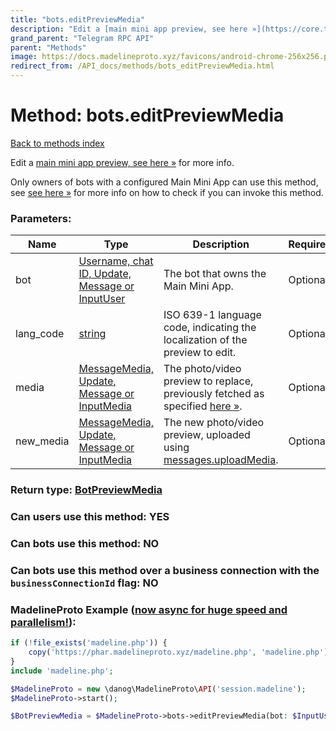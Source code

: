 ```yaml
---
title: "bots.editPreviewMedia"
description: "Edit a [main mini app preview, see here »](https://core.telegram.org/api/bots/webapps#main-mini-app-previews) for more info."
grand_parent: "Telegram RPC API"
parent: "Methods"
image: https://docs.madelineproto.xyz/favicons/android-chrome-256x256.png
redirect_from: /API_docs/methods/bots_editPreviewMedia.html
---
```

# Method: bots.editPreviewMedia
[Back to methods index](index.html)



Edit a [main mini app preview, see here »](https://core.telegram.org/api/bots/webapps#main-mini-app-previews) for more info.

Only owners of bots with a configured Main Mini App can use this method, see [see here »](https://core.telegram.org/api/bots/webapps#main-mini-app-previews) for more info on how to check if you can invoke this method.

### Parameters:

| Name     |    Type       | Description | Required |
|----------|---------------|-------------|----------|
|bot|[Username, chat ID, Update, Message or InputUser](/API_docs/types/InputUser.html) | The bot that owns the Main Mini App. | Optional|
|lang\_code|[string](/API_docs/types/string.html) | ISO 639-1 language code, indicating the localization of the preview to edit. | Optional|
|media|[MessageMedia, Update, Message or InputMedia](/API_docs/types/InputMedia.html) | The photo/video preview to replace, previously fetched as specified [here »](https://core.telegram.org/api/bots/webapps#main-mini-app-previews). | Optional|
|new\_media|[MessageMedia, Update, Message or InputMedia](/API_docs/types/InputMedia.html) | The new photo/video preview, uploaded using [messages.uploadMedia](../methods/messages.uploadMedia.html). | Optional|


### Return type: [BotPreviewMedia](/API_docs/types/BotPreviewMedia.html)

### Can users use this method: **YES**


### Can bots use this method: **NO**


### Can bots use this method over a business connection with the `businessConnectionId` flag: **NO**


### MadelineProto Example ([now async for huge speed and parallelism!](https://docs.madelineproto.xyz/docs/ASYNC.html)):


```php
if (!file_exists('madeline.php')) {
    copy('https://phar.madelineproto.xyz/madeline.php', 'madeline.php');
}
include 'madeline.php';

$MadelineProto = new \danog\MadelineProto\API('session.madeline');
$MadelineProto->start();

$BotPreviewMedia = $MadelineProto->bots->editPreviewMedia(bot: $InputUser, lang_code: 'string', media: $InputMedia, new_media: $InputMedia, );
```

